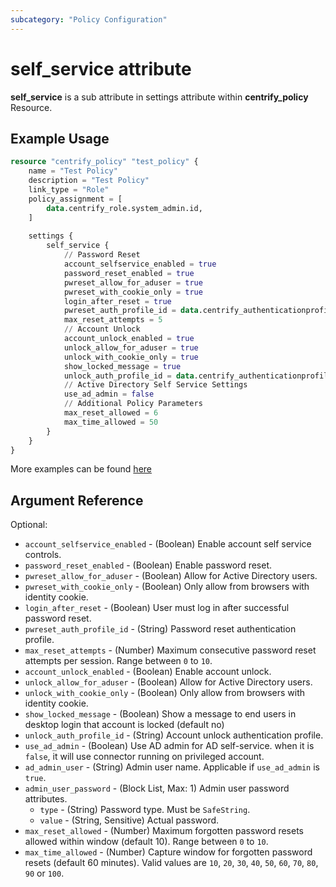 ```yaml
---
subcategory: "Policy Configuration"
---
```


# self_service attribute

**self_service** is a sub attribute in settings attribute within **centrify_policy** Resource.

## Example Usage

```terraform
resource "centrify_policy" "test_policy" {
    name = "Test Policy"
    description = "Test Policy"
    link_type = "Role"
    policy_assignment = [
        data.centrify_role.system_admin.id,
    ]
    
    settings {
        self_service {
            // Password Reset
            account_selfservice_enabled = true
            password_reset_enabled = true
            pwreset_allow_for_aduser = true
            pwreset_with_cookie_only = true
            login_after_reset = true
            pwreset_auth_profile_id = data.centrify_authenticationprofile.newdevice_auth_pf.id
            max_reset_attempts = 5
            // Account Unlock
            account_unlock_enabled = true
            unlock_allow_for_aduser = true
            unlock_with_cookie_only = true
            show_locked_message = true
            unlock_auth_profile_id = data.centrify_authenticationprofile.newdevice_auth_pf.id
            // Active Directory Self Service Settings
            use_ad_admin = false
            // Additional Policy Parameters
            max_reset_allowed = 6
            max_time_allowed = 50
        }
    }
}
```

More examples can be found [here](https://github.com/marcozj/terraform-provider-centrify/blob/main/examples/centrify_policy/policy_self_service.tf)

## Argument Reference

Optional:

- `account_selfservice_enabled` - (Boolean) Enable account self service controls.
- `password_reset_enabled` - (Boolean) Enable password reset.
- `pwreset_allow_for_aduser` - (Boolean) Allow for Active Directory users.
- `pwreset_with_cookie_only` - (Boolean) Only allow from browsers with identity cookie.
- `login_after_reset` - (Boolean) User must log in after successful password reset.
- `pwreset_auth_profile_id` - (String) Password reset authentication profile.
- `max_reset_attempts` - (Number) Maximum consecutive password reset attempts per session. Range between `0` to `10`.
- `account_unlock_enabled` - (Boolean) Enable account unlock.
- `unlock_allow_for_aduser` - (Boolean) Allow for Active Directory users.
- `unlock_with_cookie_only` - (Boolean) Only allow from browsers with identity cookie.
- `show_locked_message` - (Boolean) Show a message to end users in desktop login that account is locked (default no)
- `unlock_auth_profile_id` - (String) Account unlock authentication profile.
- `use_ad_admin` - (Boolean) Use AD admin for AD self-service. when it is `false`, it will use connector running on privileged account.
- `ad_admin_user` - (String) Admin user name. Applicable if `use_ad_admin` is `true`.
- `admin_user_password` - (Block List, Max: 1) Admin user password attributes.
  - `type` - (String) Password type. Must be `SafeString`.
  - `value` - (String, Sensitive) Actual password.
- `max_reset_allowed` - (Number) Maximum forgotten password resets allowed within window (default 10). Range between `0` to `10`.
- `max_time_allowed` - (Number) Capture window for forgotten password resets (default 60 minutes). Valid values are `10`, `20`, `30`, `40`, `50`, `60`, `70`, `80`, `90` or `100`.
